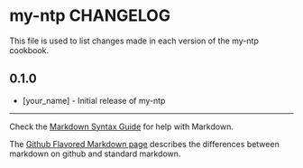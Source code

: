 my-ntp CHANGELOG
================

This file is used to list changes made in each version of the my-ntp cookbook.

0.1.0
-----
- [your_name] - Initial release of my-ntp

- - -
Check the [Markdown Syntax Guide](http://daringfireball.net/projects/markdown/syntax) for help with Markdown.

The [Github Flavored Markdown page](http://github.github.com/github-flavored-markdown/) describes the differences between markdown on github and standard markdown.
